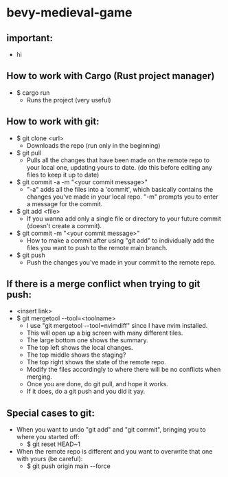 # bevy-medieval-game
## important:
- hi
## How to work with Cargo (Rust project manager)
- $ cargo run
  - Runs the project (very useful)
## How to work with git:
- $ git clone \<url\>
  - Downloads the repo (run only in the beginning)
- $ git pull
  - Pulls all the changes that have been made on the remote repo to your local one, updating yours to date. (do this before editing any files to keep it up to date)
- $ git commit -a -m "\<your commit message\>"
  - "-a" adds all the files into a 'commit', which basically contains the changes you've made in your local repo. "-m" prompts you to enter a message for the commit. 
- $ git add \<file\>
  - If you wanna add only a single file or directory to your future commit (doesn't create a commit). 
- $ git commit -m "\<your commit message\>"
  - How to make a commit after using "git add" to individually add the files you want to push to the remote main branch.
- $ git push
  - Push the changes you've made in your commit to the remote repo.
## If there is a merge conflict when trying to git push:
- \<insert link\>
- $ git mergetool --tool=\<toolname\>
  - I use "git mergetool --tool=nvimdiff" since I have nvim installed. 
  - This will open up a big screen with many different tiles.
  - The large bottom one shows the summary.
  - The top left shows the local changes.
  - The top middle shows the staging?
  - The top right shows the state of the remote repo.
  - Modify the files accordingly to where there will be no conflicts when merging.
  - Once you are done, do git pull, and hope it works. 
  - If it does, do a git push and you did it yay.
## Special cases to git:
- When you want to undo "git add" and "git commit", bringing you to where you started off:
  - $ git reset HEAD~1
- When the remote repo is different and you want to overwrite that one with yours (be careful):
  - $ git push origin main --force
